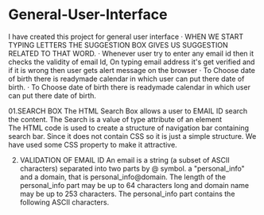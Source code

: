 # General-User-Interface
I have created this project for general user interface
· WHEN WE START TYPING LETTERS THE
SUGGESTION BOX GIVES US SUGGESTION
RELATED TO THAT WORD.
· Whenever user try to enter any email id then it
checks the validity of email Id, On typing email
address it's get verified and if it is wrong then
user gets alert message on the browser
· To Choose date of birth there is readymade
calendar in which user can put there date of
birth.
· To Choose date of birth there is readymade
calendar in which user can put there date of
birth.

01.SEARCH BOX
The HTML Search Box allows a user to EMAIL ID search the content. The Search is a value of type attribute of an element                      
The HTML code is used to create a
structure of navigation bar containing
search bar. Since it does not contain CSS so
it is just a simple structure. We have used
some CSS property to make it attractive.


02. VALIDATION OF EMAIL ID
An email is a string (a subset of ASCII characters)
separated into two parts by @ symbol. a
"personal_info" and a domain, that is
personal_info@domain. The length of the
personal_info part may be up to 64 characters long
and domain name may be up to 253 characters.
The personal_info part contains the following ASCII
characters.
